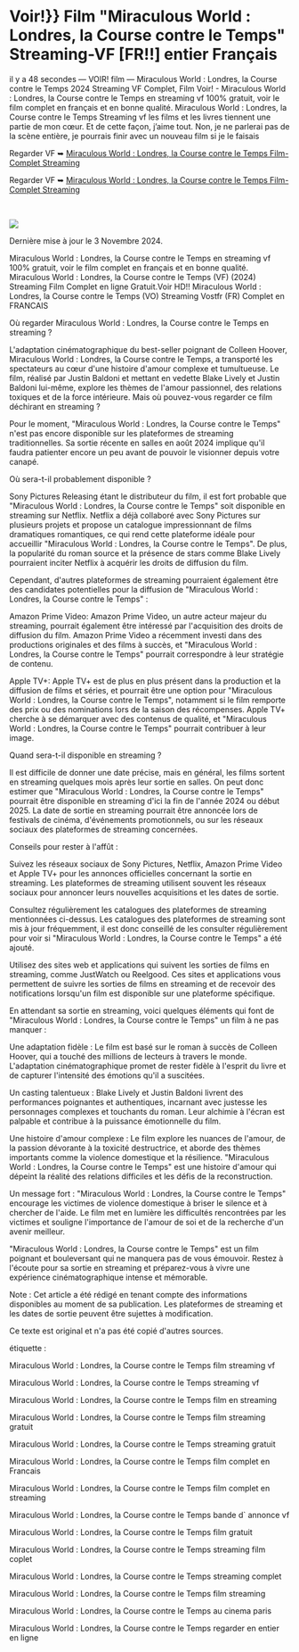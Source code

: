 # Voir!}} Film "Miraculous World : Londres, la Course contre le Temps" Streaming-VF [FR!!] entier Français

il y a 48 secondes — VOIR! film — Miraculous World : Londres, la Course contre le Temps 2024 Streaming VF Complet, Film Voir! - Miraculous World : Londres, la Course contre le Temps en streaming vf 100% gratuit, voir le film complet en français et en bonne qualité. Miraculous World : Londres, la Course contre le Temps Streaming vf les films et les livres tiennent une partie de mon cœur. Et de cette façon, j’aime tout. Non, je ne parlerai pas de la scène entière, je pourrais finir avec un nouveau film si je le faisais

Regarder VF ➥ [Miraculous World : Londres, la Course contre le Temps Film-Complet Streaming](https://cine.yeshq.biz/fr/movie/1147416)

Regarder VF ➥ [Miraculous World : Londres, la Course contre le Temps Film-Complet Streaming](https://cine.yeshq.biz/fr/movie/1147416)

</br>
<p dir="auto"><a href="https://cine.yeshq.biz/fr/movie/1147416" title="PLAY NOW" rel="nofollow"><img src="https://i.imgur.com/jhNGoEt.gif" style="max-width: 100%;"></a></p>



Dernière mise à jour le 3 Novembre 2024.


Miraculous World : Londres, la Course contre le Temps en streaming vf 100% gratuit, voir le film complet en français et en bonne qualité. Miraculous World : Londres, la Course contre le Temps (VF) (2024) Streaming Film Complet en ligne Gratuit.Voir HD!! Miraculous World : Londres, la Course contre le Temps (VO) Streaming Vostfr (FR) Complet en FRANCAIS

Où regarder Miraculous World : Londres, la Course contre le Temps en streaming ?

L'adaptation cinématographique du best-seller poignant de Colleen Hoover, Miraculous World : Londres, la Course contre le Temps, a transporté les spectateurs au cœur d'une histoire d'amour complexe et tumultueuse. Le film, réalisé par Justin Baldoni et mettant en vedette Blake Lively et Justin Baldoni lui-même, explore les thèmes de l'amour passionnel, des relations toxiques et de la force intérieure. Mais où pouvez-vous regarder ce film déchirant en streaming ?

Pour le moment, "Miraculous World : Londres, la Course contre le Temps" n'est pas encore disponible sur les plateformes de streaming traditionnelles. Sa sortie récente en salles en août 2024 implique qu'il faudra patienter encore un peu avant de pouvoir le visionner depuis votre canapé.

Où sera-t-il probablement disponible ?

Sony Pictures Releasing étant le distributeur du film, il est fort probable que "Miraculous World : Londres, la Course contre le Temps" soit disponible en streaming sur Netflix. Netflix a déjà collaboré avec Sony Pictures sur plusieurs projets et propose un catalogue impressionnant de films dramatiques romantiques, ce qui rend cette plateforme idéale pour accueillir "Miraculous World : Londres, la Course contre le Temps". De plus, la popularité du roman source et la présence de stars comme Blake Lively pourraient inciter Netflix à acquérir les droits de diffusion du film.

Cependant, d'autres plateformes de streaming pourraient également être des candidates potentielles pour la diffusion de "Miraculous World : Londres, la Course contre le Temps" :

Amazon Prime Video: Amazon Prime Video, un autre acteur majeur du streaming, pourrait également être intéressé par l'acquisition des droits de diffusion du film. Amazon Prime Video a récemment investi dans des productions originales et des films à succès, et "Miraculous World : Londres, la Course contre le Temps" pourrait correspondre à leur stratégie de contenu.

Apple TV+: Apple TV+ est de plus en plus présent dans la production et la diffusion de films et séries, et pourrait être une option pour "Miraculous World : Londres, la Course contre le Temps", notamment si le film remporte des prix ou des nominations lors de la saison des récompenses. Apple TV+ cherche à se démarquer avec des contenus de qualité, et "Miraculous World : Londres, la Course contre le Temps" pourrait contribuer à leur image.

Quand sera-t-il disponible en streaming ?

Il est difficile de donner une date précise, mais en général, les films sortent en streaming quelques mois après leur sortie en salles. On peut donc estimer que "Miraculous World : Londres, la Course contre le Temps" pourrait être disponible en streaming d'ici la fin de l'année 2024 ou début 2025. La date de sortie en streaming pourrait être annoncée lors de festivals de cinéma, d'événements promotionnels, ou sur les réseaux sociaux des plateformes de streaming concernées.

Conseils pour rester à l'affût :

Suivez les réseaux sociaux de Sony Pictures, Netflix, Amazon Prime Video et Apple TV+ pour les annonces officielles concernant la sortie en streaming. Les plateformes de streaming utilisent souvent les réseaux sociaux pour annoncer leurs nouvelles acquisitions et les dates de sortie.

Consultez régulièrement les catalogues des plateformes de streaming mentionnées ci-dessus. Les catalogues des plateformes de streaming sont mis à jour fréquemment, il est donc conseillé de les consulter régulièrement pour voir si "Miraculous World : Londres, la Course contre le Temps" a été ajouté.

Utilisez des sites web et applications qui suivent les sorties de films en streaming, comme JustWatch ou Reelgood. Ces sites et applications vous permettent de suivre les sorties de films en streaming et de recevoir des notifications lorsqu'un film est disponible sur une plateforme spécifique.

En attendant sa sortie en streaming, voici quelques éléments qui font de "Miraculous World : Londres, la Course contre le Temps" un film à ne pas manquer :

Une adaptation fidèle : Le film est basé sur le roman à succès de Colleen Hoover, qui a touché des millions de lecteurs à travers le monde. L'adaptation cinématographique promet de rester fidèle à l'esprit du livre et de capturer l'intensité des émotions qu'il a suscitées.

Un casting talentueux : Blake Lively et Justin Baldoni livrent des performances poignantes et authentiques, incarnant avec justesse les personnages complexes et touchants du roman. Leur alchimie à l'écran est palpable et contribue à la puissance émotionnelle du film.

Une histoire d'amour complexe : Le film explore les nuances de l'amour, de la passion dévorante à la toxicité destructrice, et aborde des thèmes importants comme la violence domestique et la résilience. "Miraculous World : Londres, la Course contre le Temps" est une histoire d'amour qui dépeint la réalité des relations difficiles et les défis de la reconstruction.

Un message fort : "Miraculous World : Londres, la Course contre le Temps" encourage les victimes de violence domestique à briser le silence et à chercher de l'aide. Le film met en lumière les difficultés rencontrées par les victimes et souligne l'importance de l'amour de soi et de la recherche d'un avenir meilleur.

"Miraculous World : Londres, la Course contre le Temps" est un film poignant et bouleversant qui ne manquera pas de vous émouvoir. Restez à l'écoute pour sa sortie en streaming et préparez-vous à vivre une expérience cinématographique intense et mémorable.

Note : Cet article a été rédigé en tenant compte des informations disponibles au moment de sa publication. Les plateformes de streaming et les dates de sortie peuvent être sujettes à modification.

Ce texte est original et n'a pas été copié d'autres sources.

étiquette :

Miraculous World : Londres, la Course contre le Temps film streaming vf

Miraculous World : Londres, la Course contre le Temps streaming vf

Miraculous World : Londres, la Course contre le Temps film en streaming

Miraculous World : Londres, la Course contre le Temps film streaming gratuit

Miraculous World : Londres, la Course contre le Temps streaming gratuit

Miraculous World : Londres, la Course contre le Temps film complet en Francais

Miraculous World : Londres, la Course contre le Temps film complet en streaming

Miraculous World : Londres, la Course contre le Temps bande d` annonce vf

Miraculous World : Londres, la Course contre le Temps film gratuit

Miraculous World : Londres, la Course contre le Temps streaming film coplet

Miraculous World : Londres, la Course contre le Temps streaming complet

Miraculous World : Londres, la Course contre le Temps film streaming

Miraculous World : Londres, la Course contre le Temps au cinema paris

Miraculous World : Londres, la Course contre le Temps regarder en entier en ligne

